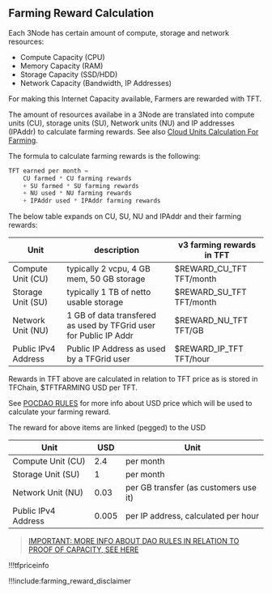 ## Farming Reward Calculation

Each 3Node has certain amount of compute, storage and network resources:

- Compute Capacity (CPU)
- Memory Capacity (RAM)
- Storage Capacity (SSD/HDD)
- Network Capacity (Bandwidth, IP Addresses)

For making this Internet Capacity available, Farmers are rewarded with TFT.

The amount of resources availabe in a 3Node are translated into compute units (CU), storage units (SU), Network units (NU) and IP addresses (IPAddr) to calculate farming rewards. See also [Cloud Units Calculation For Farming](resource_units_calc_cloudunits).

The formula to calculate farming rewards is the following:

```python
TFT earned per month = 
    CU farmed * CU farming rewards 
    + SU farmed * SU farming rewards
    + NU used * NU farming rewards
    + IPAddr used * IPAddr farming rewards

```

The below table expands on CU, SU, NU and IPAddr and their farming rewards:

| Unit                | description                                                       | v3 farming rewards in TFT |
| ------------------- | ----------------------------------------------------------------- | ------------------------- |
| Compute Unit (CU)   | typically 2 vcpu, 4 GB mem, 50 GB storage                         | $REWARD_CU_TFT TFT/month  |
| Storage Unit (SU)   | typically 1 TB of netto usable storage                            | $REWARD_SU_TFT TFT/month  |
| Network Unit (NU)   | 1 GB of data transfered as used by TFGrid user for Public IP Addr | $REWARD_NU_TFT TFT/GB     |
| Public IPv4 Address | Public IP Address as used by a TFGrid user                        | $REWARD_IP_TFT TFT/hour   |

Rewards in TFT above are calculated in relation to TFT price as is stored in TFChain, $TFTFARMING USD per TFT. 

See [POCDAO RULES](poc_dao_rules) for more info about USD price which will be used to calculate your farming reward.

The reward for above items are linked (pegged) to the USD

| Unit                | USD   | Unit                                  |
| ------------------- | ----- | ------------------------------------- |
| Compute Unit (CU)   | 2.4   | per month                             |
| Storage Unit (SU)   | 1     | per month                             |
| Network Unit (NU)   | 0.03  | per GB transfer (as customers use it) |
| Public IPv4 Address | 0.005 | per IP address, calculated per hour   |

> [IMPORTANT: MORE INFO ABOUT DAO RULES IN RELATION TO PROOF OF CAPACITY, SEE HERE](poc_dao_rules)

!!!tfpriceinfo


!!!include:farming_reward_disclaimer

